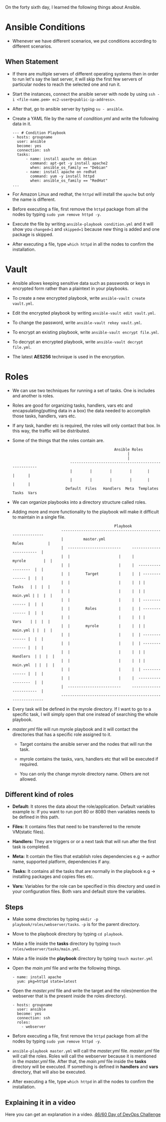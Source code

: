 On the forty sixth day, I learned the following things about Ansible.

# Ansible Conditions

- Whenever we have different scenarios, we put conditions according to different scenarios.

## When Statement

- If there are multiple servers of different operating systems then in order to run let's say the last server, it will skip the first few servers of particular nodes to reach the selected one and run it.

- Start the instances, connect the ansible server with node by using `ssh -i <file-name.pem> ec2-user@<public-ip-address>`.

- After that, go to ansible server by typing `su - ansible`.

- Create a YAML file by the name of *condition.yml* and write the following data in it.

      --- # Condition Playbook
      - hosts: groupname
        user: ansible
        become: yes
        connection: ssh
        tasks:
            - name: install apache on debian
              command: apt-get -y install apache2
              when: ansible_os_family == "Debian"
            - name: install apache on redhat
              command: yum -y install httpd
              when: ansible_os_family == "RedHat"
      ...

- For Amazon Linux and redhat, the `httpd` will install the `apache` but only the name is different.

- Before executing a file, first remove the `httpd` package from all the nodes by typing `sudo yum remove httpd -y`.

- Execute the file by writing `ansible-playbook condition.yml` and it will show you `changed=1` and `skipped=1` because new thing is added and one package is skipped.

- After executing a file, type `which httpd` in all the nodes to confirm the installation.

# Vault

- Ansible allows keeping sensitive data such as passwords or keys in encrypted form rather than a plaintext in your playbooks.

- To create a new encrypted playbook, write `ansible-vault create vault.yml`.

- Edit the encrypted playbook by writing `ansible-vault edit vault.yml`.

- To change the password, write `ansible-vault rekey vault.yml`.

- To encrypt an existing playbook, write `ansible-vault encrypt file.yml`.

- To decrypt an encrypted playbook, write `ansible-vault decrypt file.yml`.

- The latest **AES256** technique is used in the encryption.

# Roles

- We can use two techniques for running a set of tasks. One is includes and another is roles.

- Roles are good for organizing tasks, handlers, vars etc and encapsulating(putting data in a box) the data needed to accomplish those tasks, handlers, vars etc.

- If any task, handler etc is required, the roles will only contact that box. In this way, the traffic will be distributed.

- Some of the things that the roles contain are.

                                                    Ansible Roles
                                                          |
                                                          |
                                ----------------------------------------------------
                                |        |        |        |       |        |      |
                                |        |        |        |       |        |      |
                              Default  Files   Handlers  Meta  Templates  Tasks  Vars

- We can organize playbooks into a directory structure called roles.

- Adding more and more functionality to the playbook will make it difficult to maintain in a single file.

                                                    Playbook
                            -----------------------------------------------------------
                            |         master.yml                      Roles           |
                            |  ------------------------     ------------------------  | 
                            |  |                      |     |        myrole        |  |
                            |  |                      |     |  ------------------  |  |
                            |  |       Target         |     |  | -------------- |  |  |
                            |  |                      |     |  | |    Tasks   | |  |  |
                            |  |                      |     |  | |   main.yml | |  |  |
                            |  |                      |     |  | -------------- |  |  |
                            |  |       Roles          |     |  | -------------- |  |  |
                            |  |                      |     |  | |    Vars    | |  |  |
                            |  |       myrole         |     |  | |   main.yml | |  |  |
                            |  |                      |     |  | -------------- |  |  |
                            |  |                      |     |  | -------------- |  |  |
                            |  |                      |     |  | |  Handlers  | |  |  |
                            |  |                      |     |  | |  main.yml  | |  |  |
                            |  |                      |     |  | -------------- |  |  |
                            |  |                      |     |  ------------------  |  |
                            |  ------------------------     ------------------------  |
                            -----------------------------------------------------------

- Every task will be defined in the myrole directory. If I want to go to a specific task, I will simply open that one instead of searching the whole playbook.

- *master.yml* file will run myrole playbook and it will contact the directories that has a specific role assigned to it.

  - Target contains the ansible server and the nodes that will run the task.
  - myrole contains the tasks, vars, handlers etc that will be executed if required. 
  
  - You can only the change myrole directory name. Others are not allowed.

## Different kind of roles

- **Default:** It stores the data about the role/application. Default variables example is: If you want to run port 80 or 8080 then variables needs to be defined in this path.

- **Files:** It contains files that need to be transferred to the remote VM(static files).

- **Handlers:** They are triggers or or a next task that will run after the first task is completed.

- **Meta:** It contain the files that establish roles dependencies e.g -> author name, supported platform, dependencies if any.

- **Tasks:** It contains all the tasks that are normally in the playbook e.g -> installing packages and copies files etc.

- **Vars:** Variables for the role can be specified in this directory and used in your configuration files. Both vars and default store the variables.

## Steps

- Make some directories by typing `mkdir -p playbook/roles/webserver/tasks`. `-p` is for the parent directory.

- Move to the playbook directory by typing `cd playbook`.

- Make a file inside the **tasks** directory by typing `touch roles/webserver/tasks/main.yml`.

- Make a file inside the **playbook** directory by typing `touch master.yml`

- Open the *main.yml* file and write the following things.

      - name: install apache
        yum: pkg=httpd state=latest

- Open the *master.yml* file and write the target and the roles(mention the webserver that is the present inside the roles directory).

      - hosts: groupname
        user: ansible
        become: yes
        connection: ssh
        roles:
          - webserver

- Before executing a file, first remove the `httpd` package from all the nodes by typing `sudo yum remove httpd -y`.

- `ansible-playbook master.yml` will call the *master.yml* file. *master.yml* file will call the roles. Roles will call the webserver because it is mentioned in the *master.yml* file. After that, the *main.yml* file inside the **tasks** directory will be executed. If something is defined in **handlers** and **vars** directory, that will also be executed.

- After executing a file, type `which httpd` in all the nodes to confirm the installation.

## **Explaining it in a video**

Here you can get an explanation in a video. [46/60 Day of DevOps Challenge](https://www.youtube.com/watch?v=j-U-wmr_abM&list=PLptbpfKzsc3BtEki4tHQm5Xmpj8w1_JlM&index=44)